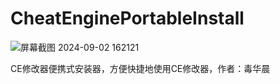 # CheatEnginePortableInstall
![屏幕截图 2024-09-02 162121](https://github.com/user-attachments/assets/4f45b5f5-bcdf-4ba6-936a-b4a7b1ba354f)

CE修改器便携式安装器，方便快捷地使用CE修改器，作者：毒华晨
